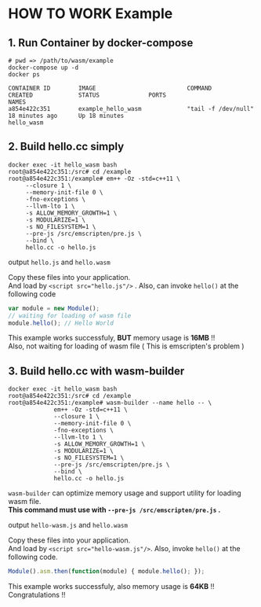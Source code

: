 # HOW TO WORK Example

## 1. Run Container by docker-compose

```
# pwd => /path/to/wasm/example
docker-compose up -d
docker ps

CONTAINER ID        IMAGE                          COMMAND                  CREATED             STATUS              PORTS                      NAMES
a854e422c351        example_hello_wasm             "tail -f /dev/null"      18 minutes ago      Up 18 minutes                                  hello_wasm
```

## 2. Build hello.cc simply

```
docker exec -it hello_wasm bash
root@a854e422c351:/src# cd /example
root@a854e422c351:/example# em++ -Oz -std=c++11 \
     --closure 1 \
     --memory-init-file 0 \
     -fno-exceptions \
     --llvm-lto 1 \
     -s ALLOW_MEMORY_GROWTH=1 \
     -s MODULARIZE=1 \
     -s NO_FILESYSTEM=1 \
     --pre-js /src/emscripten/pre.js \
     --bind \
     hello.cc -o hello.js
```

output `hello.js` and `hello.wasm`

Copy these files into your application.   
And load by `<script src="hello.js"/>` . Also, can invoke `hello()` at the following code 

```javascript
var module = new Module();
// waiting for loading of wasm file
module.hello(); // Hello World
```

This example works successfuly, **BUT** memory usage is **16MB** !!  
Also, not waiting for loading of wasm file ( This is emscripten's problem ) 

## 3. Build hello.cc with wasm-builder

```
docker exec -it hello_wasm bash
root@a854e422c351:/src# cd /example
root@a854e422c351:/example# wasm-builder --name hello -- \
             em++ -Oz -std=c++11 \
             --closure 1 \
             --memory-init-file 0 \
             -fno-exceptions \
             --llvm-lto 1 \
             -s ALLOW_MEMORY_GROWTH=1 \
             -s MODULARIZE=1 \
             -s NO_FILESYSTEM=1 \
             --pre-js /src/emscripten/pre.js \
             --bind \
             hello.cc -o hello.js
```

`wasm-builder` can optimize memory usage and support utility for loading wasm file.   
**This command must use with `--pre-js /src/emscripten/pre.js` .**

output `hello-wasm.js` and `hello.wasm`

Copy these files into your application.  
And load by `<script src="hello-wasm.js"/>`.  Also, invoke `hello()` at the following code.

```javascript
Module().asm.then(function(module) { module.hello(); });
```

This example works successfuly, also memory usage is **64KB** !! Congratulations !!
